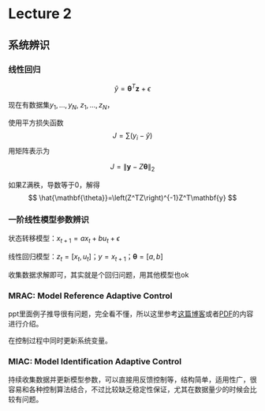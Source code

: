# Lecture 2

## 系统辨识

### 线性回归

$$
\hat{y}=\mathbf{\theta}^T\mathbf{z}+\epsilon
$$

现在有数据集$y_1, \ldots, y_N$, $z_1, \ldots, z_N$，

使用平方损失函数
$$
J=\sum(y_i-\hat{y})
$$
用矩阵表示为

$$
J=\lVert \mathbf{y}-Z\mathbf{\theta}\rVert_2
$$

如果Z满秩，导数等于0，解得
$$
\hat{\mathbf{\theta}}=\left(Z^TZ\right)^{-1}Z^T\mathbf{y}
$$

### 一阶线性模型参数辨识

状态转移模型：$x_{t+1}=ax_t+bu_t+\epsilon$

线性回归模型：$z_t=[x_t, u_t]$；$y=x_{t+1}$；$\mathbf{\theta}=[a,b]$

收集数据求解即可，其实就是个回归问题，用其他模型也ok

### MRAC: Model Reference Adaptive Control

ppt里面例子推导很有问题，完全看不懂，所以这里参考[这篇博客](https://blog.csdn.net/weixin_42143018/article/details/103952406)或者[PDF](mrac.pdf)的内容进行介绍。

在控制过程中同时更新系统变量。

### MIAC: Model Identification Adaptive Control

持续收集数据并更新模型参数，可以直接用反馈控制等，结构简单，适用性广，很容易和各种控制算法结合，不过比较缺乏稳定性保证，尤其在数据量少的时候会比较有问题。
